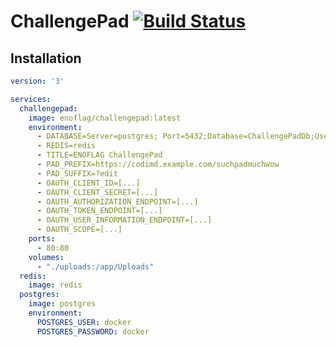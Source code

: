 # ChallengePad [![Build Status](https://dev.azure.com/ENOFLAG/ChallengePad/_apis/build/status/ENOFLAG.ChallengePad?branchName=master)](https://dev.azure.com/ENOFLAG/ChallengePad/_build/)


## Installation
```yaml
version: '3'

services:
  challengepad:
    image: enoflag/challengepad:latest
    environment:
      - DATABASE=Server=postgres; Port=5432;Database=ChallengePadDb;User Id = docker; Password=docker;Timeout=15;SslMode=Disable;
      - REDIS=redis
      - TITLE=ENOFLAG ChallengePad
      - PAD_PREFIX=https://codimd.example.com/suchpadmuchwow
      - PAD_SUFFIX=?edit
      - OAUTH_CLIENT_ID=[...]
      - OAUTH_CLIENT_SECRET=[...]
      - OAUTH_AUTHORIZATION_ENDPOINT=[...]
      - OAUTH_TOKEN_ENDPOINT=[...]
      - OAUTH_USER_INFORMATION_ENDPOINT=[...]
      - OAUTH_SCOPE=[...]
    ports:
      - 80:80
    volumes:
      - "./uploads:/app/Uploads"
  redis:
    image: redis
  postgres:
    image: postgres
    environment:
      POSTGRES_USER: docker
      POSTGRES_PASSWORD: docker
```

